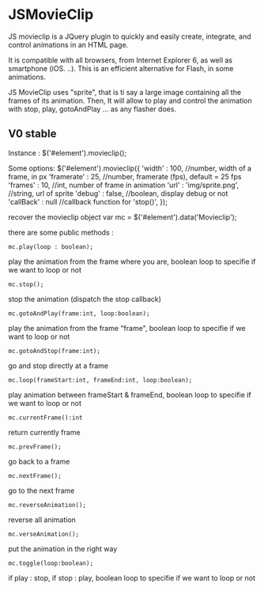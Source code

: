 JSMovieClip
=========

JS movieclip is a JQuery plugin to quickly and easily create, integrate, and control animations in an HTML page.

It is compatible with all browsers, from Internet Explorer 6, as well as smartphone (iOS. ..). This is an efficient alternative for Flash, in some animations.

JS MovieClip uses "sprite", that is ti say a large image containing all the frames of its animation. Then, It will allow to play and control the animation with stop, play, gotoAndPlay ... as any flasher does.

V0 stable
----------
Instance : 
    $('#element').movieclip(); 

Some options: 
    $('#element').movieclip({
      'width' : 100, //number, width of a frame, in px
      'framerate' : 25, //number, framerate (fps), default = 25 fps
      'frames' : 10, //int, number of frame in animation
      'url' : 'img/sprite.png', //string, url of sprite
      'debug' : false, //boolean, display debug or not
      'callBack' : null //callback function for 'stop()',
    });

recover the movieclip object
    var mc = $('#element').data('Movieclip'); 

there are some public methods :

    mc.play(loop : boolean); 
play the animation from the frame where you are, boolean loop to specifie if we want to loop or not

    mc.stop();
stop the animation (dispatch the stop callback)

    mc.gotoAndPlay(frame:int, loop:boolean); 
play the animation from the frame "frame", boolean loop to specifie if we want to loop or not

    mc.gotoAndStop(frame:int);
go and stop directly at a frame
    
    mc.loop(frameStart:int, frameEnd:int, loop:boolean);
play animation between frameStart & frameEnd, boolean loop to specifie if we want to loop or not

    mc.currentFrame():int
return currently frame

    mc.prevFrame();
go back to a frame

    mc.nextFrame();
go to the next frame

    mc.reverseAnimation();
reverse all animation

    mc.verseAnimation();
put the animation in the right way

    mc.toggle(loop:boolean);
if play : stop, if stop : play, boolean loop to specifie if we want to loop or not



